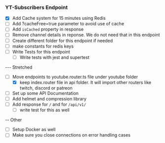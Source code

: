 ### YT-Subscribers Endpoint
* [x] Add Cache system for 15 minutes using Redis
* [ ] Add ?cacheFree=true parameter to avoid use of cache
* [ ] Add `isCached` property in response
* [ ] Remove channel details in reponse. We do not need that in this endpoint
* [ ] Create different folder for this endpoint if needed
* [ ] make constants for redis keys
* [ ] Write Tests for this endpoint
  * [ ] Write tests with jest and supertest 

--- Stretched
* [ ] Move endpoints to youtube.router.ts file under youtube folder
  * [x] keep index.router file in api folder. It will import other routers like twitch, discord or patreon
* [ ] Set up some API Documentation
* [ ] Add helmet and compression library
* [ ] Add response for `/` and for `/api/v1/`
  * [ ] write test for this as well

-- Other
* [ ] Setup Docker as well
* [ ] Make sure you close connections on error handling cases